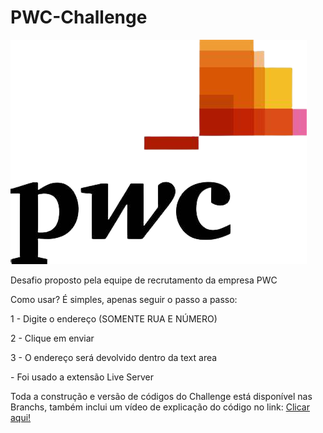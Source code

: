 # PWC-Challenge
 <img src="https://github.com/Higlik/PWC-Challenge/blob/main/Assets/logo.png" alt="logo PWC">


Desafio proposto pela equipe de recrutamento da empresa PWC

Como usar?
É simples, apenas seguir o passo a passo:
<p>1 - Digite o endereço (SOMENTE RUA E NÚMERO)</p>
<p>2 - Clique em enviar</p>
<p>3 - O endereço será devolvido dentro da text area</p>

<p>- Foi usado a extensão Live Server</p>

Toda a construção e versão de códigos do Challenge está disponível nas Branchs, também
inclui um vídeo de explicação do código no link: <a href="https://drive.google.com/file/d/19jkOWojPRr4sQTawcPnAuyse8p1mrpu6/view?usp=share_link">Clicar aqui!</a>
